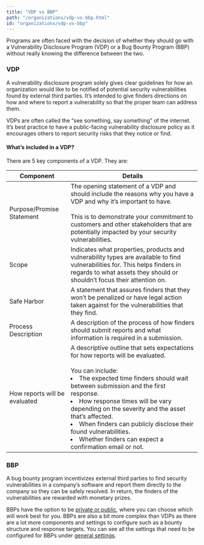 ```yaml
---
title: "VDP vs BBP"
path: "/organizations/vdp-vs-bbp.html"
id: "organizations/vdp-vs-bbp"
---
```


Programs are often faced with the decision of whether they should go with a Vulnerability Disclosure Program (VDP) or a Bug Bounty Program (BBP) without really knowing the difference between the two.

### VDP
A vulnerability disclosure program solely gives clear guidelines for how an organization would like to be notified of potential security vulnerabilities found by external third parties. It’s intended to give finders directions on how and where to report a vulnerability so that the proper team can address them.

VDPs are often called the “see something, say something” of the internet. It’s best practice to have a public-facing vulnerability disclosure policy as it encourages others to report security risks that they notice or find.

#### What’s included in a VDP?
There are 5 key components of a VDP. They are:

Component | Details
--------- | --------
Purpose/Promise Statement | The opening statement of a VDP and should include the reasons why you have a VDP and why it’s important to have.<br><br>This is to demonstrate your commitment to customers and other stakeholders that are potentially impacted by your security vulnerabilities.
Scope | Indicates what properties, products and vulnerability types are available to find vulnerabilities for. This helps finders in regards to what assets they should or shouldn’t focus their attention on.
Safe Harbor | A statement that assures finders that they won’t be penalized or have legal action taken against for the vulnerabilities that they find.
Process Description | A description of the process of how finders should submit reports and what information is required in a submission.
How reports will be evaluated | A descriptive outline that sets expectations for how reports will be evaluated. <br><br>You can include: <li>The expected time finders should wait between submission and the first response. <li>How response times will be vary depending on the severity and the asset that’s affected. <li>When finders can publicly disclose their found vulnerabilities. <li>Whether finders can expect a confirmation email or not.

### BBP
A bug bounty program incentivizes external third parties to find security vulnerabilities in a company’s software and report them directly to the company so they can be safely resolved. In return, the finders of the vulnerabilities are rewarded with monetary prizes.

BBPs have the option to be [private or public](private-vs-public-programs.html), where you can choose which will work best for you. BBPs are also a bit more complex than VDPs as there are a lot more components and settings to configure such as a bounty structure and response targets. You can see all the settings that need to be configured for BBPs under [general settings](general-settings.html).
